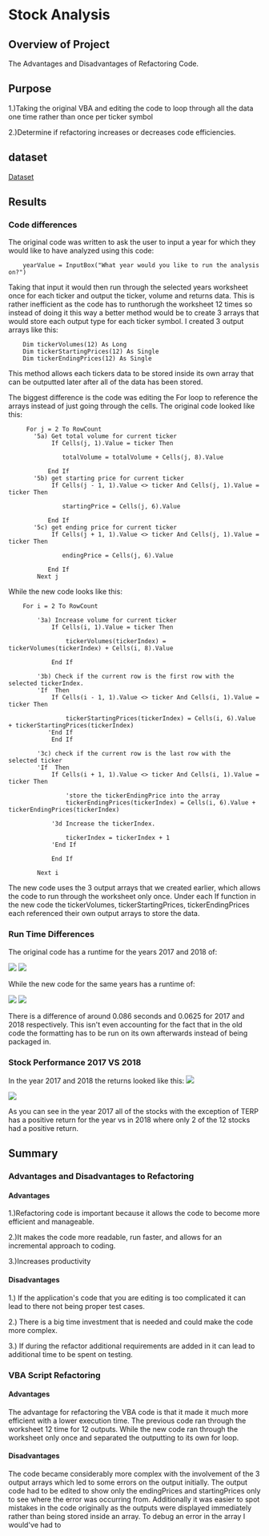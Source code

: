  # Stock Analysis

## Overview of Project

The Advantages and Disadvantages of Refactoring Code.

## Purpose

1.)Taking the original VBA and editing the code to loop through all the data one time rather than once per ticker symbol

2.)Determine if refactoring increases or decreases code efficiencies.

## dataset

[Dataset](VBA_Challenge.xlsm)

## Results

### Code differences
The original code was written to ask the user to input a year for which they would like to have analyzed using this code:
```		
	yearValue = InputBox("What year would you like to run the analysis on?")		
```
Taking that input it would then run through the selected years worksheet once for each ticker and output the ticker, volume and returns data.
This is rather inefficient as the code has to runthorugh the worksheet 12 times so instead of doing it this way a better method would be to create 3 arrays that would store each output type for each ticker symbol.
I created 3 output arrays like this:
```
    Dim tickerVolumes(12) As Long
    Dim tickerStartingPrices(12) As Single
    Dim tickerEndingPrices(12) As Single
```
This method allows each tickers data to be stored inside its own array that can be outputted later after all of the data has been stored.

The biggest difference is the code was editing the For loop to reference the arrays instead of just going through the cells. The original code looked like this:
```
	 For j = 2 To RowCount
       '5a) Get total volume for current ticker
            If Cells(j, 1).Value = ticker Then

               totalVolume = totalVolume + Cells(j, 8).Value

           End If
       '5b) get starting price for current ticker
            If Cells(j - 1, 1).Value <> ticker And Cells(j, 1).Value = ticker Then

               startingPrice = Cells(j, 6).Value

           End If
       '5c) get ending price for current ticker
            If Cells(j + 1, 1).Value <> ticker And Cells(j, 1).Value = ticker Then

               endingPrice = Cells(j, 6).Value

           End If
        Next j
```
While the new code looks like this:
```
	For i = 2 To RowCount

        '3a) Increase volume for current ticker
            If Cells(i, 1).Value = ticker Then

                tickerVolumes(tickerIndex) = tickerVolumes(tickerIndex) + Cells(i, 8).Value

            End If

        '3b) Check if the current row is the first row with the selected tickerIndex.
        'If  Then
            If Cells(i - 1, 1).Value <> ticker And Cells(i, 1).Value = ticker Then

                tickerStartingPrices(tickerIndex) = Cells(i, 6).Value + tickerStartingPrices(tickerIndex)
           'End If
            End If

        '3c) check if the current row is the last row with the selected ticker
        'If  Then
            If Cells(i + 1, 1).Value <> ticker And Cells(i, 1).Value = ticker Then

                'store the tickerEndingPrice into the array
                tickerEndingPrices(tickerIndex) = Cells(i, 6).Value + tickerEndingPrices(tickerIndex)

            '3d Increase the tickerIndex.

                tickerIndex = tickerIndex + 1
            'End If

            End If

        Next i
```

The new code uses the 3 output arrays that we created earlier, which allows the code to run through the worksheet only once. Under each If function in the new code the tickerVolumes, tickerStartingPrices, tickerEndingPrices each referenced their own output arrays to store the data.

### Run Time Differences
The original code has a runtime for the years 2017 and 2018 of:

<img src="https://github.com/Changscorner/stock-analysis/blob/master/Resources/Original%202017.png">
<img src="https://github.com/Changscorner/stock-analysis/blob/master/Resources/Original%202018.png">

 While the new code for the same years has a runtime of:

 <img src="https://github.com/Changscorner/stock-analysis/blob/master/Resources/VBA_Challenge_2017.png">
 <img src="https://github.com/Changscorner/stock-analysis/blob/master/Resources/VBA_Challenge_2018.png">

There is a difference of around 0.086 seconds and 0.0625 for 2017 and 2018 respectively.
This isn't even accounting for the fact that in the old code the formatting has to be run on its own afterwards instead of being packaged in.

### Stock Performance 2017 VS 2018
In the year 2017 and 2018 the returns looked like this:
<img src="https://github.com/Changscorner/stock-analysis/blob/master/Resources/Returns%202017.png">

<img src="https://github.com/Changscorner/stock-analysis/blob/master/Resources/Returns%202018.png">

As you can see in the year 2017 all of the stocks with the exception of TERP has a positive return for the year vs in 2018 where only 2 of the 12 stocks had a positive return.

## Summary

### Advantages and Disadvantages to Refactoring
#### Advantages
1.)Refactoring code is important because it allows the code to become more efficient and manageable.

2.)It makes the code more readable, run faster, and allows for an incremental approach to coding.

3.)Increases productivity

#### Disadvantages
1.) If the application's code that you are editing is too complicated it can lead to there not being proper test cases.

2.) There is a big time investment that is needed and could make the code more complex.

3.) If during the refactor additional requirements are added in it can lead to additional time to be spent on testing.

### VBA Script Refactoring

#### Advantages
The advantage for refactoring the VBA code is that it made it much more efficient with a lower execution time. The previous code ran through the worksheet 12 time for 12 outputs. While the new code ran through the worksheet only once and separated the outputting to its own for loop.

#### Disadvantages
The code became considerably more complex with the involvement of the 3 output arrays which led to some errors on the output initially. The output code had to be edited to show only the endingPrices and startingPrices only to see where the error was occurring from. Additionally it was easier to spot mistakes in the code originally as the outputs were displayed immediately rather than being stored inside an array. To debug an error in the array I would've had to
